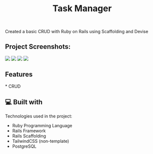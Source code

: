 <h1 align="center" id="title">Task Manager</h1><br>

<p id="description">Created a basic CRUD with Ruby on Rails using Scaffolding and Devise</p>

<h2>Project Screenshots:</h2>

<img src ="https://i.imgur.com/TJ3dOwb.gif">
<img src = "https://i.imgur.com/W3aZSZ3.gif">
<img src="https://i.imgur.com/QqrsOQf.gif">
<img src = "https://i.imgur.com/5D2wFPT.gif">

<h2>Features</h2>
*   CRUD

<h2>💻 Built with</h2>

Technologies used in the project:

*   Ruby Programming Language
*   Rails Framework
*   Rails Scaffolding
*   TailwindCSS (non-template)
*   PostgreSQL
